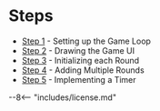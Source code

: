 # Steps

- [Step 1](step-1.md) - Setting up the Game Loop
- [Step 2](step-2.md) - Drawing the Game UI
- [Step 3](step-3.md) - Initializing each Round
- [Step 4](step-4.md) - Adding Multiple Rounds
- [Step 5](step-5.md) - Implementing a Timer

--8<-- "includes/license.md"
